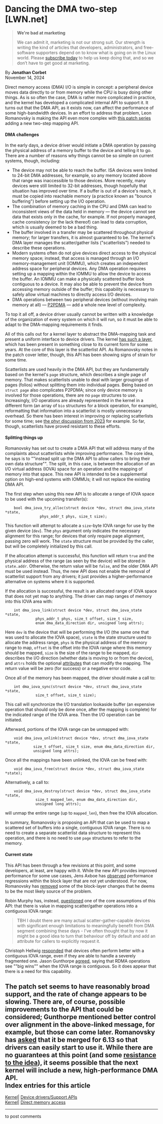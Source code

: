 # Dancing the DMA two-step [LWN.net]

> **We're bad at marketing**
> 
> We can admit it, marketing is not our strong suit. Our strength is writing the kind of articles that developers, administrators, and free-software supporters depend on to know what is going on in the Linux world. Please [subscribe today](/Promo/nsn-bad/subscribe) to help us keep doing that, and so we don’t have to get good at marketing. 

By **Jonathan Corbet**  
November 14, 2024 

Direct memory access (DMA) I/O is simple in concept: a peripheral device moves data directly to or from memory while the CPU is busy doing other things. As is so often the case, DMA is rather more complicated in practice, and the kernel has developed a complicated internal API to support it. It turns out that the DMA API, as it exists now, can affect the performance of some high-bandwidth devices. In an effort to address that problem, Leon Romanovsky is making the API even more complex with [this patch series](/ml/all/cover.1731244445.git.leon@kernel.org) adding a new two-step mapping API. 

#### DMA challenges

In the early days, a device driver would initiate a DMA operation by passing the physical address of a memory buffer to the device and telling it to go. There are a number of reasons why things cannot be so simple on current systems, though, including: 

  * The device may not be able to reach the buffer. ISA devices were limited to 24-bit DMA addresses, for example, so any memory located above that range was inaccessible to those devices. More recently, many devices were still limited to 32-bit addresses, though hopefully that situation has improved over time. If a buffer is out of a device's reach, it must be copied into reachable memory (a practice known as "bounce buffering") before setting up the I/O operation. 
  * The combination of memory caching in the CPU and DMA can lead to inconsistent views of the data held in memory — the device cannot see data that exists only in the cache, for example. If not properly managed, cache consistency (or the lack thereof) can lead to data corruption, which is usually deemed to be a bad thing. 
  * The buffer involved in a transfer may be scattered throughout physical memory; for larger transfers, it is almost guaranteed to be. The kernel's DMA layer manages the scatter/gather lists ("scatterlists") needed to describe these operations. 
  * Modern systems often do not give devices direct access to the physical memory space; instead, that access is managed through an I/O memory-management unit (IOMMU), which creates an independent address space for peripheral devices. Any DMA operation requires setting up a mapping within the IOMMU to allow the device to access the buffer. An IOMMU can make a physically scattered buffer look contiguous to a device. It may also be able to prevent the device from accessing memory outside of the buffer; this capability is necessary to safely allow virtual machines to directly access I/O devices. 
  * DMA operations between two peripheral devices (without involving main memory at all) — [P2PDMA](/Articles/767281/) — add a whole new level of complexity. 



To top it all off, a device driver usually cannot be written with a knowledge of the organization of every system on which it will run, so it must be able to adapt to the DMA-mapping requirements it finds. 

All of this calls out for a kernel layer to abstract the DMA-mapping task and present a uniform interface to device drivers. The kernel [has such a layer](https://docs.kernel.org/core-api/dma-api.html), which has been present in something close to its current form for some years. At the core of this layer is the scatterlist API. As Romanovsky notes in the patch cover letter, though, this API has been showing signs of strain for some time. 

Scatterlists are used heavily in the DMA API, but they are fundamentally based on the kernel's `page` structure, which describes a single page of memory. That makes scatterlists unable to deal with larger groupings of pages (folios) without splitting them into individual pages. Being based on `struct page` also complicates P2PDMA; since only device memory is involved for those operations, there are no `page` structures to use. Increasingly, I/O operations are already represented in the kernel in a different form (an array of `bio` structures for a block operation, for example), reformatting that information into a scatterlist is mostly unnecessary overhead. So there has been interest in improving or replacing scatterlists for some time; see [the phyr discussion from 2023](/Articles/931943/) for example. So far, though, scatterlists have proved resistant to these efforts. 

#### Splitting things up

Romanovsky has set out to create a DMA API that will address many of the complaints about scatterlists while improving performance. The core idea, he says is to ""instead split up the DMA API to allow callers to bring their own data structure"". The split, in this case, is between the allocation of an I/O virtual address (IOVA) space for an operation and the mapping of memory into that space. This new API is intended to be a supplemental option on high-end systems with IOMMUs; it will not replace the existing DMA API. 

The first step when using this new API is to allocate a range of IOVA space to be used with the upcoming transfer(s): 
    
    
        bool dma_iova_try_alloc(struct device *dev, struct dma_iova_state *state,
    			    phys_addr_t phys, size_t size);
    

This function will attempt to allocate a `size`-byte IOVA range for use by the given device (`dev`). The `phys` argument only indicates the necessary alignment for this range; for devices that only require page alignment, passing zero will work. The `state` structure must be provided by the caller, but will be completely initialized by this call. 

If the allocation attempt is successful, this function will return `true` and the physical address of the range (as seen by the device) will be stored in `state.addr`. Otherwise, the return value will be `false`, and the older DMA API must be used instead. Thus, the new API does not enable the removal of scatterlist support from any drivers; it just provides a higher-performance alternative on systems where it is supported. 

If the allocation is successful, the result is an allocated range of IOVA space that does not yet map to anything. The driver can map ranges of memory into this IOVA area with: 
    
    
        int dma_iova_link(struct device *dev, struct dma_iova_state *state,
    		      phys_addr_t phys, size_t offset, size_t size,
    		      enum dma_data_direction dir, unsigned long attrs);
    

Here `dev` is the device that will be performing the I/O (the same one that was used to allocate the IOVA space), `state` is the state structure used to allocate the address range, `phys` is the physical address of the memory range to map, `offset` is the offset into the IOVA range where this memory should be mapped, `size` is the size of the range to be mapped, `dir` describes the I/O direction (whether data is moving to or from the device), and `attrs` holds the optional [attributes](https://elixir.bootlin.com/linux/v6.11.6/source/include/linux/dma-mapping.h#L15) that can modify the mapping. The return value will be zero (for success) or a negative error code. 

Once all of the memory has been mapped, the driver should make a call to: 
    
    
        int dma_iova_sync(struct device *dev, struct dma_iova_state *state,
     		      size_t offset, size_t size);
    

This call will synchronize the I/O translation lookaside buffer (an expensive operation that should only be done once, after the mapping is complete) for the indicated range of the IOVA area. Then the I/O operation can be initiated. 

Afterward, portions of the IOVA range can be unmapped with: 
    
    
        void dma_iova_unlink(struct device *dev, struct dma_iova_state *state,
    			 size_t offset, size_t size, enum dma_data_direction dir,
    			 unsigned long attrs);
    

Once all the mappings have been unlinked, the IOVA can be freed with: 
    
    
        void dma_iova_free(struct device *dev, struct dma_iova_state *state);
    

Alternatively, a call to: 
    
    
        void dma_iova_destroy(struct device *dev, struct dma_iova_state *state,
    			  size_t mapped_len, enum dma_data_direction dir,
    			  unsigned long attrs);
    

will unmap the entire range (up to `mapped_len`), then free the IOVA allocation. 

In summary, Romanovsky is proposing an API that can be used to map a scattered set of buffers into a single, contiguous IOVA range. There is no need to create a separate scatterlist data structure to represent this operation, and there is no need to use `page` structures to refer to the memory. 

#### Current state

This API has been through a few revisions at this point, and some developers, at least, are happy with it. While the new API provides improved performance for some use cases, Jens Axboe has [observed](/ml/all/3144b6e7-5c80-46d2-8ddc-a71af3c23072@kernel.dk/) performance regressions within the block layer that are not yet understood. For now, Romanovsky has [removed](/ml/all/20241031090530.GC7473@unreal/) some of the block-layer changes that he deems to be the most likely source of the problem. 

Robin Murphy has, instead, [questioned](/ml/all/3567312e-5942-4037-93dc-587f25f0778c@arm.com/) one of the core assumptions of this API: that there is value in mapping scatter/gather operations into a contiguous IOVA range: 

> TBH I doubt there are many actual scatter-gather-capable devices with significant enough limitations to meaningfully benefit from DMA segment combining these days - I've often thought that by now it might be a good idea to turn that behaviour off by default and add an attribute for callers to explicitly request it. 

Christoph Hellwig [responded](/ml/all/20241104095831.GA28751@lst.de/) that devices often perform better with a contiguous IOVA range, even if they are able to handle a severely fragmented one. Jason Gunthorpe [agreed](/ml/all/20241105195357.GI35848@ziepe.ca/), saying that RDMA operations see ""big wins"" when the IOVA range is contiguous. So it does appear that there is a need for this capability. 

The patch set seems to have reasonably broad support, and the rate of change appears to be slowing. There are, of course, possible improvements to the API that could be considered; Gunthorpe mentioned better control over alignment in the above-linked message, for example, but those can come later. Romanovsky has [asked](/ml/all/20241114133011.GA606631@unreal) that it be merged for 6.13 so that drivers can easily start to use it. While there are no guarantees at this point (and some [resistance to the idea](/ml/all/20241114163622.GA3121@lst.de)), it seems possible that the next kernel will include a new, high-performance DMA API.  
Index entries for this article  
---  
[Kernel](/Kernel/Index)| [Device drivers/Support APIs](/Kernel/Index#Device_drivers-Support_APIs)  
[Kernel](/Kernel/Index)| [Direct memory access](/Kernel/Index#Direct_memory_access)  
  


* * *

to post comments 
